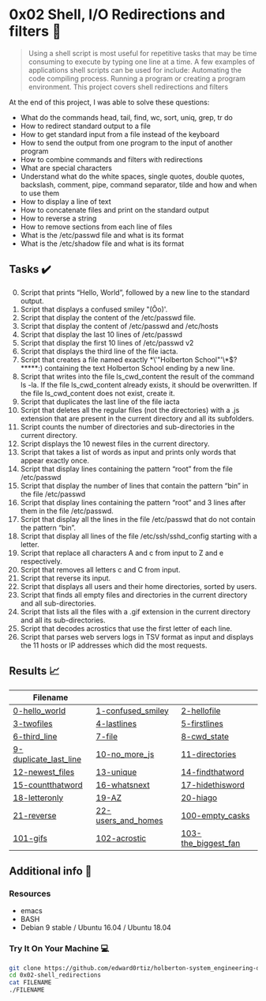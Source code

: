 # 0x02 Shell, I/O Redirections and filters :wrench:

> Using a shell script is most useful for repetitive tasks that may be time consuming to execute by typing one line at a time. A few examples of applications shell scripts can be used for include: Automating the code compiling process. Running a program or creating a program environment. This project covers shell redirections and filters

At the end of this project, I was able to solve these questions:

* What do the commands head, tail, find, wc, sort, uniq, grep, tr do
* How to redirect standard output to a file
* How to get standard input from a file instead of the keyboard
* How to send the output from one program to the input of another program
* How to combine commands and filters with redirections
* What are special characters
* Understand what do the white spaces, single quotes, double quotes, backslash, comment, pipe, command separator, tilde and how and when to use them
* How to display a line of text
* How to concatenate files and print on the standard output
* How to reverse a string
* How to remove sections from each line of files
* What is the /etc/passwd file and what is its format
* What is the /etc/shadow file and what is its format

## Tasks :heavy_check_mark:

0. Script that prints “Hello, World”, followed by a new line to the standard output.
1. Script that displays a confused smiley "(Ôo)'.
2. Script that display the content of the /etc/passwd file.
3. Script that display the content of /etc/passwd and /etc/hosts
4. Script that display the last 10 lines of /etc/passwd
5. Script that display the first 10 lines of /etc/passwd v2
6. Script that displays the third line of the file iacta.
7. Script that creates a file named exactly \*\\'"Holberton School"\'\\*$\?\*\*\*\*\*:) containing the text Holberton School ending by a new line.
8. Script that writes into the file ls_cwd_content the result of the command ls -la. If the file ls_cwd_content already exists, it should be overwritten. If the file ls_cwd_content does not exist, create it.
9. Script that duplicates the last line of the file iacta
10. Script that deletes all the regular files (not the directories) with a .js extension that are present in the current directory and all its subfolders.
11. Script counts the number of directories and sub-directories in the current directory.
12. Script displays the 10 newest files in the current directory.
13. Script that takes a list of words as input and prints only words that appear exactly once.
14. Script that display lines containing the pattern “root” from the file /etc/passwd
15. Script that display the number of lines that contain the pattern “bin” in the file /etc/passwd
16. Script that display lines containing the pattern “root” and 3 lines after them in the file /etc/passwd.
17. Script that display all the lines in the file /etc/passwd that do not contain the pattern “bin”.
18. Script that display all lines of the file /etc/ssh/sshd_config starting with a letter.
19. Script that replace all characters A and c from input to Z and e respectively.
20. Script that removes all letters c and C from input.
21. Script that reverse its input.
22. Script that displays all users and their home directories, sorted by users.
23. Script that finds all empty files and directories in the current directory and all sub-directories.
24. Script that lists all the files with a .gif extension in the current directory and all its sub-directories.
25. Script that decodes acrostics that use the first letter of each line.
26. Script that parses web servers logs in TSV format as input and displays the 11 hosts or IP addresses which did the most requests.


## Results :chart_with_upwards_trend:

| Filename |||
| ------ |---|---|
| [0-hello_world](https://github.com/edward0rtiz/holberton-system_engineering-devops/blob/master/0x02-shell_redirections/0-hello_world)|[1-confused_smiley](https://github.com/edward0rtiz/holberton-system_engineering-devops/blob/master/0x02-shell_redirections/1-confused_smiley)|[2-hellofile](https://github.com/edward0rtiz/holberton-system_engineering-devops/blob/master/0x02-shell_redirections/2-hellofile)|
| [3-twofiles](https://github.com/edward0rtiz/holberton-system_engineering-devops/blob/master/0x02-shell_redirections/3-twofiles)|[4-lastlines](https://github.com/edward0rtiz/holberton-system_engineering-devops/blob/master/0x02-shell_redirections/4-lastlines)|[5-firstlines](https://github.com/edward0rtiz/holberton-system_engineering-devops/blob/master/0x02-shell_redirections/5-firstlines)|
| [6-third_line](https://github.com/edward0rtiz/holberton-system_engineering-devops/blob/master/0x02-shell_redirections/6-third_line)|[7-file](https://github.com/edward0rtiz/holberton-system_engineering-devops/blob/master/0x02-shell_redirections/7-file)|[8-cwd_state](https://github.com/edward0rtiz/holberton-system_engineering-devops/blob/master/0x02-shell_redirections/8-cwd_state)|
| [9-duplicate_last_line](https://github.com/edward0rtiz/holberton-system_engineering-devops/blob/master/0x02-shell_redirections/9-duplicate_last_line)|[10-no_more_js](https://github.com/edward0rtiz/holberton-system_engineering-devops/blob/master/0x02-shell_redirections/10-no_more_js)|[11-directories](https://github.com/edward0rtiz/holberton-system_engineering-devops/blob/master/0x02-shell_redirections/11-directories)|
| [12-newest_files](https://github.com/edward0rtiz/holberton-system_engineering-devops/blob/master/0x02-shell_redirections/12-newest_files)|[13-unique](https://github.com/edward0rtiz/holberton-system_engineering-devops/blob/master/0x02-shell_redirections/13-unique)|[14-findthatword](https://github.com/edward0rtiz/holberton-system_engineering-devops/blob/master/0x02-shell_redirections/14-findthatword)|
| [15-countthatword](https://github.com/edward0rtiz/holberton-system_engineering-devops/blob/master/0x02-shell_redirections/15-countthatword)|[16-whatsnext](https://github.com/edward0rtiz/holberton-system_engineering-devops/blob/master/0x02-shell_redirections/16-whatsnext)|[17-hidethisword](https://github.com/edward0rtiz/holberton-system_engineering-devops/blob/master/0x02-shell_redirections/17-hidethisword)|
| [18-letteronly](https://github.com/edward0rtiz/holberton-system_engineering-devops/blob/master/0x02-shell_redirections/18-letteronly)|[19-AZ](https://github.com/edward0rtiz/holberton-system_engineering-devops/blob/master/0x02-shell_redirections/19-AZ)|[20-hiago](https://github.com/edward0rtiz/holberton-system_engineering-devops/blob/master/0x02-shell_redirections/20-hiago)|
| [21-reverse](https://github.com/edward0rtiz/holberton-system_engineering-devops/blob/master/0x02-shell_redirections/21-reverse)|[22-users_and_homes](https://github.com/edward0rtiz/holberton-system_engineering-devops/blob/master/0x02-shell_redirections/22-users_and_homes)|[100-empty_casks](https://github.com/edward0rtiz/holberton-system_engineering-devops/blob/master/0x02-shell_redirections/100-empty_casks)|
| [101-gifs](https://github.com/edward0rtiz/holberton-system_engineering-devops/blob/master/0x02-shell_redirections/101-gifs)|[102-acrostic](https://github.com/edward0rtiz/holberton-system_engineering-devops/blob/master/0x02-shell_redirections/102-acrostic)|[103-the_biggest_fan](https://github.com/edward0rtiz/holberton-system_engineering-devops/blob/master/0x02-shell_redirections/103-the_biggest_fan)|

## Additional info :construction:
### Resources

- emacs
- BASH
- Debian 9 stable / Ubuntu 16.04 / Ubuntu 18.04 

### Try It On Your Machine :computer:
```bash
git clone https://github.com/edward0rtiz/holberton-system_engineering-devops.git
cd 0x02-shell_redirections
cat FILENAME
./FILENAME
```
